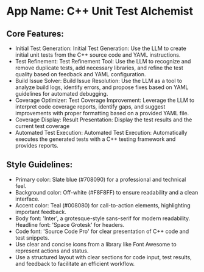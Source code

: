 # **App Name**: C++ Unit Test Alchemist

## Core Features:

- Initial Test Generation: Initial Test Generation: Use the LLM to create initial unit tests from the C++ source code and YAML instructions.
- Test Refinement: Test Refinement Tool: Use the LLM to recognize and remove duplicate tests, add necessary libraries, and refine the test quality based on feedback and YAML configuration.
- Build Issue Solver: Build Issue Resolution: Use the LLM as a tool to analyze build logs, identify errors, and propose fixes based on YAML guidelines for automated debugging.
- Coverage Optimizer: Test Coverage Improvement: Leverage the LLM to interpret code coverage reports, identify gaps, and suggest improvements with proper formatting based on a provided YAML file.
- Coverage Display: Result Presentation: Display the test results and the current test coverage
- Automated Test Execution: Automated Test Execution: Automatically executes the generated tests with a C++ testing framework and provides reports.

## Style Guidelines:

- Primary color: Slate blue (#708090) for a professional and technical feel.
- Background color: Off-white (#F8F8FF) to ensure readability and a clean interface.
- Accent color: Teal (#008080) for call-to-action elements, highlighting important feedback.
- Body font: 'Inter', a grotesque-style sans-serif for modern readability. Headline font: 'Space Grotesk' for headers.
- Code font: 'Source Code Pro' for clear presentation of C++ code and test snippets.
- Use clear and concise icons from a library like Font Awesome to represent actions and status.
- Use a structured layout with clear sections for code input, test results, and feedback to facilitate an efficient workflow.